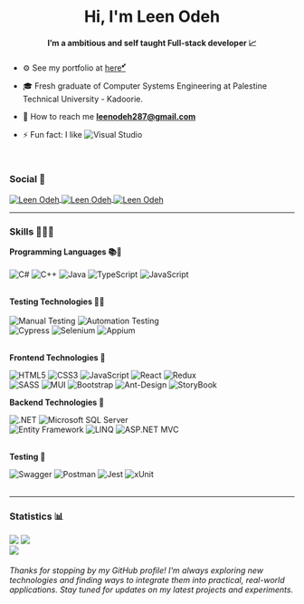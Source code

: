 
<h1 align="center"> Hi, I'm Leen Odeh </h1>
<h4 align="center">I’m a ambitious and self taught Full-stack developer 📈</h4>

- ⚙️ See my portfolio at <a href="https://leen-odeh-personal-portfolio.netlify.app/" target="_blank">here<sup>💕</sup></a>
- 🎓 Fresh graduate of Computer Systems Engineering at Palestine Technical University - Kadoorie.
- 📩 How to reach me **leenodeh287@gmail.com**
  
- ⚡ Fun fact: I like  ![Visual Studio](https://img.shields.io/badge/Visual_Studio-5C2D91?style=for-the-badge&logo=visual%20studio&logoColor=white) <br> 

<!-- ----------- Start How to Connect ----------- -->
<br/>

<h3 align="left">Social 🎲</h3>
<p align="left">
<a 
href="https://www.linkedin.com/in/leen-odeh3/" 
target="_blank">
  <img 
    align="center" 
    src="https://img.shields.io/badge/LinkedIn-0077B5?style=for-the-badge&logo=linkedin&logoColor=white"
    alt="Leen Odeh" 
   />
</a>
<a 
href="https://www.facebook.com/profile.php?id=100045529333705" 
target="_blank">
  <img 
    align="center" 
    src="https://img.shields.io/badge/Facebook-1877F2?style=for-the-badge&logo=facebook&logoColor=white"
    alt="Leen Odeh" 
   />
</a>
<a 
href="https://codepen.io/leen_odeh" 
target="_blank">
  <img 
    align="center" 
    src="https://img.shields.io/badge/Codepen-000000?style=for-the-badge&logo=codepen&logoColor=white"
    alt="Leen Odeh" 
   />
</a>

<!-- ----------- End Social ----------- -->

<hr />


<!-- ----------- Start Languages and Tools ----------- -->

### Skills 🤹🏻‍♂️

<p>
  <p>
  <!-- Programming Languages -->
   
  <strong>Programming Languages 📚📍</strong> <br/><br/>
  ![C#](https://img.shields.io/badge/c%23-%23239120.svg?style=for-the-badge&logo=c-sharp&logoColor=white) 
  ![C++](https://img.shields.io/badge/c++-%2300599C.svg?style=for-the-badge&logo=c%2B%2B&logoColor=white) ![Java](https://img.shields.io/badge/java-%23ED8B00.svg?style=for-the-badge&logo=java&logoColor=white)
  ![TypeScript](https://img.shields.io/badge/-Typescript-3178c6?logo=typescript&logoColor=white&style=for-the-badge)
  ![JavaScript](https://img.shields.io/badge/JavaScript-F7DF1E?style=for-the-badge&logo=javascript&logoColor=black)<br><br>
</p>


  <!-- Testing Technologies -->
  <strong>Testing Technologies 🪇🧮</strong> <br/><br/>
  ![Manual Testing](https://img.shields.io/badge/Manual%20Testing-15AABF?style=for-the-badge&logoColor=white)
  ![Automation Testing](https://img.shields.io/badge/Automation%20Testing-15AABF?style=for-the-badge&logoColor=white)<br>
  ![Cypress](https://img.shields.io/badge/Cypress-17202C?style=for-the-badge&logo=cypress&logoColor=white)
  ![Selenium](https://img.shields.io/badge/Selenium-43B02A?style=for-the-badge&logo=selenium&logoColor=white)
  ![Appium](https://img.shields.io/badge/Appium-02569B?style=for-the-badge&logo=appium&logoColor=white)<br><br>

  <!-- Frontend Technologies -->
  <strong>Frontend Technologies 🪷 </strong><br/>
  
  ![HTML5](https://img.shields.io/badge/html5-%23E34F26.svg?style=for-the-badge&logo=html5&logoColor=white)
  ![CSS3](https://img.shields.io/badge/css3-%231572B6.svg?style=for-the-badge&logo=css3&logoColor=white)
  ![JavaScript](https://img.shields.io/badge/JavaScript-F7DF1E?style=for-the-badge&logo=javascript&logoColor=black)
![React](https://img.shields.io/badge/react-%2320232a.svg?style=for-the-badge&logo=react&logoColor=%2361DAFB)
  ![Redux](https://img.shields.io/badge/redux-%23593d88.svg?style=for-the-badge&logo=redux&logoColor=white)<br/>
    ![SASS](https://img.shields.io/badge/SASS-hotpink.svg?logo=SASS&logoColor=white&style=for-the-badge)
  ![MUI](https://img.shields.io/badge/MUI-%230081CB.svg?style=for-the-badge&logo=material-ui&logoColor=white)
  ![Bootstrap](https://img.shields.io/badge/bootstrap-%23563D7C.svg?style=for-the-badge&logo=bootstrap&logoColor=white)
  ![Ant-Design](https://img.shields.io/badge/-AntDesign-%230170FE?style=for-the-badge&logo=ant-design&logoColor=white)
   ![StoryBook](https://camo.githubusercontent.com/18bbccf7819af731f957154f71667348666386ef43dac58f3e95b144c86ddec7/68747470733a2f2f696d672e736869656c64732e696f2f62616467652f2d73746f7279626f6f6b2d6666353238633f6c6f676f3d73746f7279626f6f6b266c6f676f436f6c6f723d7768697465267374796c653d666f722d7468652d6261646765)
  <!-- Backend Technologies -->
  <strong>Backend Technologies 🦜</strong><br/>
  
  ![.NET](https://img.shields.io/badge/.NET-5C2D91?style=for-the-badge&logo=.net&logoColor=white)
  ![Microsoft SQL Server](https://img.shields.io/badge/Microsoft%20SQL%20Sever-CC2927?style=for-the-badge&logo=microsoft%20sql%20server&logoColor=white)<br>
    ![Entity Framework](https://img.shields.io/badge/Entity_Framework-5128b8?style=for-the-badge&logo=.net&logoColor=white)
  ![LINQ](https://img.shields.io/badge/LINQ-5128b8?style=for-the-badge&logo=.net&logoColor=white)
    ![ASP.NET MVC](https://img.shields.io/badge/ASP.NET_MVC-5128b8?style=for-the-badge&logo=.net&logoColor=white)<br><br>



  <!-- Automation -->
  <strong>Testing 🧪</strong><br/>
  
  ![Swagger](https://camo.githubusercontent.com/cabbb805af86c2a6cc1228fd306c2b678a0e4295fbdeb11f344fe35b488bc1ec/68747470733a2f2f696d672e736869656c64732e696f2f62616467652f2d537761676765722d253233436c6f6a7572653f7374796c653d666f722d7468652d6261646765266c6f676f3d73776167676572266c6f676f436f6c6f723d7768697465)
  ![Postman](https://camo.githubusercontent.com/8bc77ae2c6ec0a97c7692ec54d53c49d3c4637e9c64ee63f7b45cf14a50e8177/68747470733a2f2f696d672e736869656c64732e696f2f62616467652f506f73746d616e2d4646364333373f7374796c653d666f722d7468652d6261646765266c6f676f3d706f73746d616e266c6f676f436f6c6f723d7768697465) 
    ![Jest](https://img.shields.io/badge/Jest-C21325?style=for-the-badge&logo=jest&logoColor=white)
  ![xUnit](https://img.shields.io/badge/xUnit-5128b8?style=for-the-badge&logo=xunit&logoColor=white)<br><br>

</p>

<hr />

### Statistics 📊

![](https://github-readme-stats.vercel.app/api?username=Leen-odeh3&theme=radical&hide_border=true&include_all_commits=false&count_private=true)
![](https://github-readme-streak-stats.herokuapp.com/?user=Leen-odeh3&theme=radical&hide_border=true)<br/>
![](https://github-readme-stats.vercel.app/api/top-langs/?username=Leen-odeh3&theme=radical&hide_border=true&include_all_commits=false&count_private=true&layout=compact) 

###### Thanks for stopping by my GitHub profile! I'm always exploring new technologies and finding ways to integrate them into practical, real-world applications. Stay tuned for updates on my latest projects and experiments.
